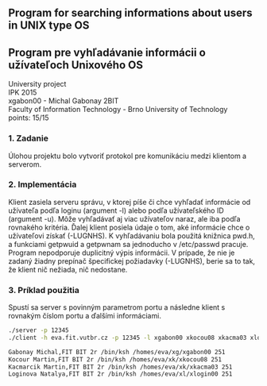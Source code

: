 ## Program for searching informations about users in UNIX type OS
## Program pre vyhľadávanie informácii o užívateľoch Unixového OS

University project\
IPK 2015\
xgabon00 - Michal Gabonay 2BIT \
Faculty of Information Technology - Brno University of Technology \
points: 15/15

### 1. Zadanie
Úlohou projektu bolo vytvoriť protokol pre komunikáciu medzi klientom a serverom.
### 2. Implementácia
Klient zasiela serveru správu, v ktorej píše či chce vyhľadať informácie od užívateľa podľa loginu (argument -l) alebo podľa užívateľského ID (argument -u). Môže vyhľadávať aj viac užívateľov naraz, ale iba podľa rovnakého kritéria. Ďalej klient posiela údaje o tom, aké informácie chce o užívateľovi získať (-LUGNHS). K vyhľadávaniu bola použitá knižnica pwd.h, a funkciami getpwuid a getpwnam sa jednoducho v /etc/passwd pracuje. Program nepodporuje duplicitný výpis informácii. V prípade, že nie je zadaný žiadny prepínač špecifickej požiadavky (-LUGNHS), berie sa to tak, že klient nič nežiada, nič nedostane.
### 3. Príklad použitia
Spustí sa server s povinným parametrom portu a následne klient s rovnakým číslom portu a ďalšími informáciami.

```bash
./server -p 12345
./client -h eva.fit.vutbr.cz -p 12345 -l xgabon00 xkocou08 xkacma03 xlogin00 -NSHG

Gabonay Michal,FIT BIT 2r /bin/ksh /homes/eva/xg/xgabon00 251
Kocour Martin,FIT BIT 2r /bin/ksh /homes/eva/xk/xkocou08 251
Kacmarcik Martin,FIT BIT 2r /bin/ksh /homes/eva/xk/xkacma03 251
Loginova Natalya,FIT BIT 2r /bin/ksh /homes/eva/xl/xlogin00 251
```
